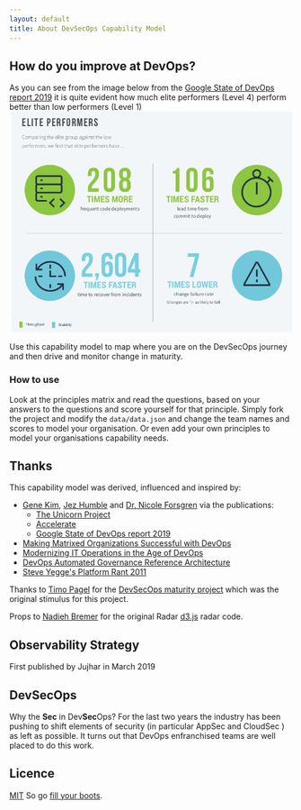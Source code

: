 ```yaml
---
layout: default
title: About DevSecOps Capability Model
---
```


## How do you improve at DevOps?

As you can see from the image below from the [Google State of DevOps report 2019](https://cloud.google.com/blog/products/devops-sre/the-2019-accelerate-state-of-devops-elite-performance-productivity-and-scaling) it is quite evident how much elite performers (Level 4) perform better than low performers (Level 1)
![elite performers](img/elite-performers.png)

Use this capability model to map where you are on the DevSecOps journey and then drive and monitor change in maturity.

### How to use

Look at the principles matrix and read the questions, based on your answers to the questions and score yourself for that principle.
Simply fork the project and modify the `data/data.json` and change the team names and scores to model your organisation. Or even add your own principles to model your organisations capability needs.

## Thanks

This capability model was derived, influenced and inspired by:

- [Gene Kim](https://twitter.com/RealGeneKim), [Jez Humble](https://twitter.com/jezhumble) and [Dr. Nicole Forsgren](https://twitter.com/nicolefv) via the publications:
  - [The Unicorn Project](https://www.amazon.co.uk/dp/1942788762)
  - [Accelerate](https://www.amazon.co.uk/dp/1942788339)
  - [Google State of DevOps report 2019](https://cloud.google.com/blog/products/devops-sre/the-2019-accelerate-state-of-devops-elite-performance-productivity-and-scaling)
- [Making Matrixed Organizations Successful with DevOps](https://itrevolution.com/forum-paper-downloads/)
- [Modernizing IT Operations in the Age of DevOps](https://itrevolution.com/forum-paper-downloads/)
- [DevOps Automated Governance Reference Architecture ](https://itrevolution.com/forum-paper-downloads/)
- [Steve Yegge's Platform Rant 2011](https://gist.github.com/jezhumble/a8b3cbb4ea20139582fa8ffc9d791fb2)

Thanks to [Timo Pagel](https://github.com/wurstbrot) for the [DevSecOps maturity project](https://dsomm.timo-pagel.de/index.php) which was the original stimulus for this project.

Props to [Nadieh Bremer](http://bl.ocks.org/nbremer/21746a9668ffdf6d8242) for the original Radar [d3.js](https://d3js.org/) radar code.


## Observability Strategy

First published by Jujhar in March 2019

## DevSecOps

Why the **Sec** in Dev**Sec**Ops? For the last two years the industry has been pushing to shift elements of security (in particular AppSec and CloudSec ) as left as possible. It turns out that DevOps enfranchised teams are well placed to do this work.

## Licence

[MIT](/LICENSE.md) So go [fill your boots](https://dictionary.cambridge.org/dictionary/english/fill-your-boots).
